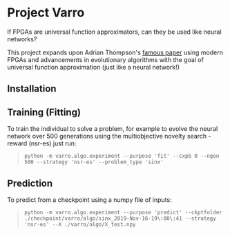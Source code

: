 # Project Varro
If FPGAs are universal function approximators, can they be used like neural networks?

This project expands upon Adrian Thompson's [famous paper](http://citeseerx.ist.psu.edu/viewdoc/download?doi=10.1.1.50.9691&rep=rep1&type=pdf) using modern FPGAs and advancements in evolutionary algorithms with the goal of universal function approximation (just like a neural network!)

## Installation

## Training (Fitting)
To train the individual to solve a problem, for example to evolve the neural network over 500 generations using the multiobjective novelty search - reward (nsr-es) just run:
> `python -m varro.algo.experiment --purpose 'fit' --cxpb 0 --ngen 500 --strategy 'nsr-es' --problem_type 'sinx'`

## Prediction
To predict from a checkpoint using a numpy file of inputs:
> `python -m varro.algo.experiment --purpose 'predict' --ckptfolder ./checkpoint/varro/algo/sinx_2019-Nov-16-19\:00\:41 --strategy 'nsr-es' --X ./varro/algo/X_test.npy`

